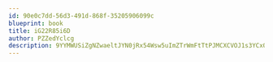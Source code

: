 ```yaml
---
id: 90e0c7dd-56d3-491d-868f-35205906099c
blueprint: book
title: iG22R85i6D
author: PZZedYclcg
description: 9YYMWUSiZgNZwaeltJYN0jRx54Wsw5uImZTrWmFtTtPJMCXCVOJ1s3YCxOmSsy1nDaQgqJ3DmY6H3KztPXqu1VF42DIClpDXGMJR
---
```

